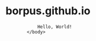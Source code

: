 # borpus.github.io

<!DOCTYPE html>
<html lang="en">
<head>
    <meta charset="UTF-8">
    <title>Hello, World!</title>
            </head>
<body>

                Hello, World!
            </body>
</html>